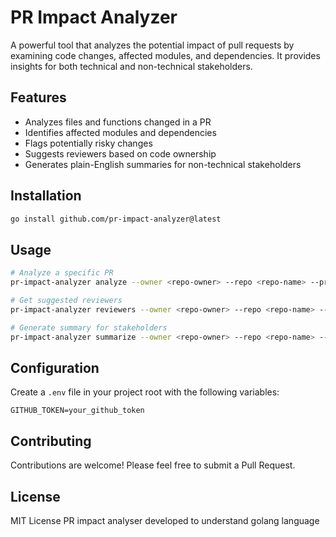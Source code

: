 # PR Impact Analyzer

A powerful tool that analyzes the potential impact of pull requests by examining code changes, affected modules, and dependencies. It provides insights for both technical and non-technical stakeholders.

## Features

- Analyzes files and functions changed in a PR
- Identifies affected modules and dependencies
- Flags potentially risky changes
- Suggests reviewers based on code ownership
- Generates plain-English summaries for non-technical stakeholders

## Installation

```bash
go install github.com/pr-impact-analyzer@latest
```

## Usage

```bash
# Analyze a specific PR
pr-impact-analyzer analyze --owner <repo-owner> --repo <repo-name> --pr <pr-number>

# Get suggested reviewers
pr-impact-analyzer reviewers --owner <repo-owner> --repo <repo-name> --pr <pr-number>

# Generate summary for stakeholders
pr-impact-analyzer summarize --owner <repo-owner> --repo <repo-name> --pr <pr-number>
```

## Configuration

Create a `.env` file in your project root with the following variables:

```
GITHUB_TOKEN=your_github_token
```

## Contributing

Contributions are welcome! Please feel free to submit a Pull Request.

## License

MIT License P R   i m p a c t   a n a l y s e r   d e v e l o p e d   t o   u n d e r s t a n d   g o l a n g   l a n g u a g e  
 